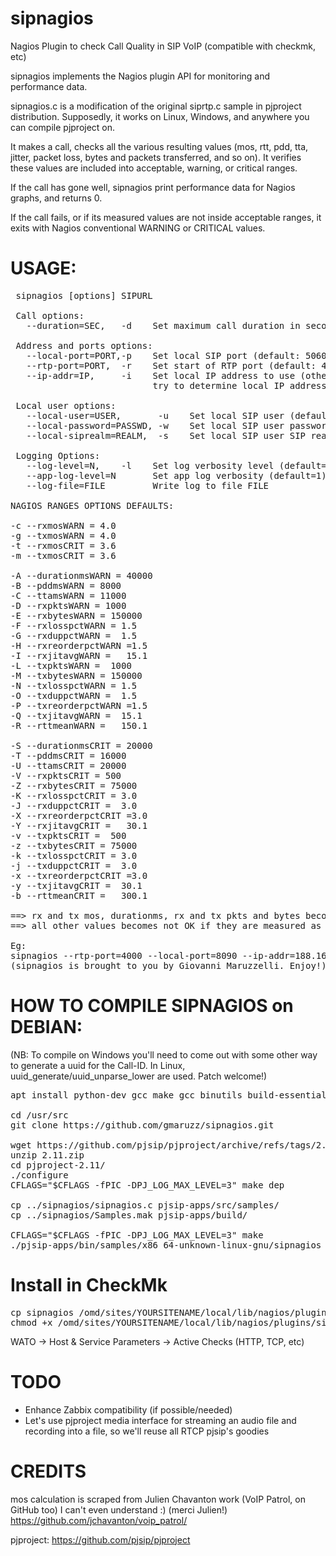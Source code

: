 # sipnagios
Nagios Plugin to check Call Quality in SIP VoIP (compatible with checkmk, etc)

sipnagios implements the Nagios plugin API for monitoring and performance data.

sipnagios.c is a modification of the original siprtp.c sample in pjproject distribution. Supposedly, it works on Linux, Windows, and anywhere you can compile pjproject on.

It makes a call, checks all the various resulting values (mos, rtt, pdd, tta, jitter, packet loss, bytes and packets transferred, and so on). It verifies these values are included into acceptable, warning, or critical ranges.

If the call has gone well, sipnagios print performance data for Nagios graphs, and returns 0.

If the call fails, or if its measured values are not inside acceptable ranges, it exits with Nagios conventional WARNING or CRITICAL values.

# USAGE:
<pre>
 sipnagios [options] SIPURL

 Call options:
   --duration=SEC,   -d    Set maximum call duration in seconds (default:40)

 Address and ports options:
   --local-port=PORT,-p    Set local SIP port (default: 5060)
   --rtp-port=PORT,  -r    Set start of RTP port (default: 4000)
   --ip-addr=IP,     -i    Set local IP address to use (otherwise it will
                           try to determine local IP address from hostname)

 Local user options:
   --local-user=USER,       -u    Set local SIP user (default: alice)
   --local-password=PASSWD, -w    Set local SIP user password (default: 1234)
   --local-siprealm=REALM,  -s    Set local SIP user SIP realm (default: atlanta.example.com)

 Logging Options:
   --log-level=N,    -l    Set log verbosity level (default=1)
   --app-log-level=N       Set app log verbosity (default=1)
   --log-file=FILE         Write log to file FILE

NAGIOS RANGES OPTIONS DEFAULTS:

-c --rxmosWARN = 4.0
-g --txmosWARN = 4.0
-t --rxmosCRIT = 3.6
-m --txmosCRIT = 3.6

-A --durationmsWARN = 40000
-B --pddmsWARN = 8000
-C --ttamsWARN = 11000
-D --rxpktsWARN = 1000
-E --rxbytesWARN = 150000
-F --rxlosspctWARN = 1.5
-G --rxduppctWARN =  1.5
-H --rxreorderpctWARN =1.5
-I --rxjitavgWARN =   15.1
-L --txpktsWARN =  1000
-M --txbytesWARN = 150000
-N --txlosspctWARN = 1.5
-O --txduppctWARN =  1.5
-P --txreorderpctWARN =1.5
-Q --txjitavgWARN =  15.1
-R --rttmeanWARN =   150.1

-S --durationmsCRIT = 20000
-T --pddmsCRIT = 16000
-U --ttamsCRIT = 20000
-V --rxpktsCRIT = 500
-Z --rxbytesCRIT = 75000
-K --rxlosspctCRIT = 3.0
-J --rxduppctCRIT =  3.0
-X --rxreorderpctCRIT =3.0
-Y --rxjitavgCRIT =   30.1
-v --txpktsCRIT =  500
-z --txbytesCRIT = 75000
-k --txlosspctCRIT = 3.0
-j --txduppctCRIT =  3.0
-x --txreorderpctCRIT =3.0
-y --txjitavgCRIT =  30.1
-b --rttmeanCRIT =   300.1

==> rx and tx mos, durationms, rx and tx pkts and bytes becomes WARNING and CRITICAL if they're measured as LOWER than threshold
==> all other values becomes not OK if they are measured as HIGHER than threshold

Eg:
sipnagios --rtp-port=4000 --local-port=8090 --ip-addr=188.166.74.47 --local-user=9599 --local-siprealm=acme.cloudpbx.opentelecom.it --local-password=cAcyAgaC46AKuRk sip:0749941093@acme.cloudpbx.opentelecom.it:5030
(sipnagios is brought to you by Giovanni Maruzzelli. Enjoy!)
</pre>

#  HOW TO COMPILE SIPNAGIOS on DEBIAN:
(NB: To compile on Windows you'll need to come out with some other way to generate
a uuid for the Call-ID. In Linux, uuid_generate/uuid_unparse_lower are used. Patch welcome!)

<pre>
apt install python-dev gcc make gcc binutils build-essential git wget unzip uuid-dev

cd /usr/src
git clone https://github.com/gmaruzz/sipnagios.git

wget https://github.com/pjsip/pjproject/archive/refs/tags/2.11.zip
unzip 2.11.zip
cd pjproject-2.11/
./configure
CFLAGS="$CFLAGS -fPIC -DPJ_LOG_MAX_LEVEL=3" make dep

cp ../sipnagios/sipnagios.c pjsip-apps/src/samples/
cp ../sipnagios/Samples.mak pjsip-apps/build/

CFLAGS="$CFLAGS -fPIC -DPJ_LOG_MAX_LEVEL=3" make 
./pjsip-apps/bin/samples/x86_64-unknown-linux-gnu/sipnagios --help
</pre>

# Install in CheckMk
<pre>
cp sipnagios /omd/sites/YOURSITENAME/local/lib/nagios/plugins/
chmod +x /omd/sites/YOURSITENAME/local/lib/nagios/plugins/sipnagios
</pre>

WATO -> Host & Service Parameters -> Active Checks (HTTP, TCP, etc)

# TODO
- Enhance Zabbix compatibility (if possible/needed)
- Let's use pjproject media interface for streaming an audio file and recording into a file, so we'll reuse all RTCP pjsip's goodies

# CREDITS
mos calculation is scraped from Julien Chavanton work (VoIP Patrol, on GitHub too) I can't even understand :) (merci Julien!)
https://github.com/jchavanton/voip_patrol/

pjproject: https://github.com/pjsip/pjproject
